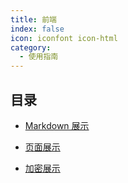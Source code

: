 ```yaml
---
title: 前端
index: false
icon: iconfont icon-html
category:
  - 使用指南
---
```


## 目录

- [Markdown 展示](markdown.md)

- [页面展示](page.md)

- [加密展示](encrypt.md)
